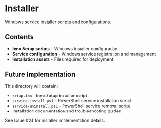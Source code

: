 # Installer

Windows service installer scripts and configurations.

## Contents

- **Inno Setup scripts** - Windows installer configuration
- **Service configuration** - Windows service registration and management
- **Installation assets** - Files required for deployment

## Future Implementation

This directory will contain:
- `setup.iss` - Inno Setup installer script
- `service-install.ps1` - PowerShell service installation script  
- `service-uninstall.ps1` - PowerShell service removal script
- Installation documentation and troubleshooting guides

See Issue #24 for installer implementation details.